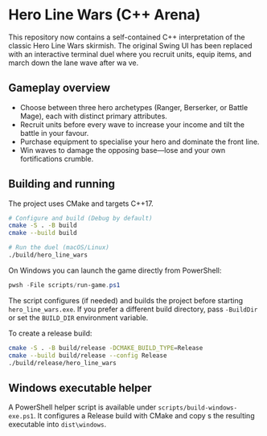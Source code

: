 # Hero Line Wars (C++ Arena)

This repository now contains a self-contained C++ interpretation of the classic Hero Line Wars skirmish. The original Swing UI
has been replaced with an interactive terminal duel where you recruit units, equip items, and march down the lane wave after wa
ve.

## Gameplay overview

- Choose between three hero archetypes (Ranger, Berserker, or Battle Mage), each with distinct primary attributes.
- Recruit units before every wave to increase your income and tilt the battle in your favour.
- Purchase equipment to specialise your hero and dominate the front line.
- Win waves to damage the opposing base—lose and your own fortifications crumble.

## Building and running

The project uses CMake and targets C++17.

```bash
# Configure and build (Debug by default)
cmake -S . -B build
cmake --build build

# Run the duel (macOS/Linux)
./build/hero_line_wars
```

On Windows you can launch the game directly from PowerShell:

```powershell
pwsh -File scripts/run-game.ps1
```

The script configures (if needed) and builds the project before starting `hero_line_wars.exe`. If you prefer a different build
directory, pass `-BuildDir` or set the `BUILD_DIR` environment variable.

To create a release build:

```bash
cmake -S . -B build/release -DCMAKE_BUILD_TYPE=Release
cmake --build build/release --config Release
./build/release/hero_line_wars
```

## Windows executable helper

A PowerShell helper script is available under `scripts/build-windows-exe.ps1`. It configures a Release build with CMake and copy
s the resulting executable into `dist\windows`.
